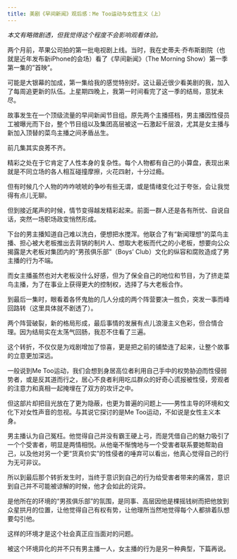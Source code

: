 ```yaml
---
title: 美剧《早间新闻》观后感：Me Too运动与女性主义（上）
---
```


*本文有略微剧透，但我觉得这个程度不会影响观看体验。*

两个月前，苹果公司拍的第一批电视剧上线。当时，我在史蒂夫·乔布斯剧院（也就是近年发布新iPhone的会场）看了《早间新闻》（The Morning Show）第一季第一集的”首映”。

可能是大银幕的加成，第一集给我的感觉特别好。这让最近很少看美剧的我，加入了每周追更新的队伍。上星期四晚上，我第一时间看完了这一季的结局，意犹未尽。

故事发生在一个顶级流量的早间新闻节目组。原先两个主播搭档，男主播因性侵员工被曝光而下台，整个节目组以及集团高层被这一石激起千层浪，尤其是女主播与新加入顶替的菜鸟主播之间矛盾丛生。

前几集其实良莠不齐。

精彩之处在于它肯定了人性本身的复杂性。每个人物都有自己的小算盘，表现出来就是不同立场的各人相互碰撞摩擦，火花四射，十分过瘾。

但有时候几个人物的咋咋唬唬的争吵有些无谓，或是情绪变化过于夸张，会让我觉得有点儿无聊。

但到接近尾声的时候，情节变得越发精彩起来。前面一群人还是各有所忧、自说自话，突然一场职场政变悄然形成。

下台的男主播知道自己难以洗白，便想把水搅浑。他联合了有“新闻理想”的菜鸟主播、担心被大老板推出去背锅的制片人、想取大老板而代之的小老板，想要向公众揭露是大老板对集团内的“男孩俱乐部”（Boys’ Club）文化的纵容和腐败造成了男主播的行为不端。

而女主播虽然也对大老板没什么好感，但为了保全自己的地位和节目，为了挤走菜鸟主播，为了在事业上获得更大的控制权，选择了与大老板合作。



到最后一集时，眼看着各怀鬼胎的几人分成的两个阵营要决一胜负，突发一事而峰回路转（这里具体就不剧透了）。

两个阵营破裂，新的格局形成，最后事情的发展有点儿浪漫主义色彩，但合情合理。因为结局实在太荡气回肠，我忍不住看了三遍。

这个转折，不仅仅是为戏剧增加了惊喜，更是把之前的铺垫连了起来，让整个故事的立意更加深远。

一般说到Me Too运动，我们会想到身居高位者利用自己手中的权势胁迫而性侵弱势者，或是反其道而行之，居心不良者利用吃瓜群众的好奇心谎报被性侵，旁观者的注意力和真相一起掩埋在了双方的攻讦之中。

但这部片却把目光放在了更为隐蔽，也更为普遍的问题上——男性主导的环境和文化下对女性声音的忽视。与其说它探讨的是Me Too运动，不如说是女性主义本身。

男主播认为自己冤枉。他觉得自己并没有霸王硬上弓，而是凭借自己的魅力吸引了一个个受害者，明显是两情相悦。从他毫不惭愧地与一个受害者联系要她帮助自己，以及他对另一个更“货真价实”的性侵者的唾弃可以看出，他真心觉得自己的行为无可非议。

所以到最后那个转折发生时，当终于意识到自己的行为给受害者带来的痛苦，意识到自己并不可能被谅解的时候，他才会如此的诧异。

是他所在的环境的“男孩俱乐部”的氛围，是同事、高层因他是棵摇钱树而把他放到众星拱月的位置，让他觉得自己有权有势，让他理所当然地觉得每个人都排着队想要勾引他。

这样的环境才是这个社会真正应当面对的问题。

被这个环境异化的并不只有男主播一人，女主播的行为是另一种典型，下篇再说。
